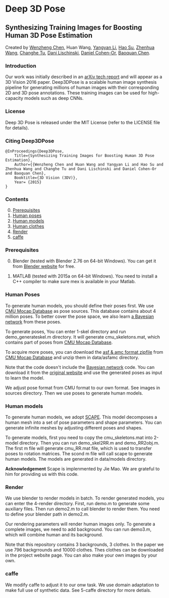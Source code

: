 # Deep 3D Pose

## Synthesizing Training Images for Boosting Human 3D Pose Estimation

Created by <a href="http://irc.cs.sdu.edu.cn/~wenzheng/">Wenzheng Chen</a>, Huan Wang,
<a href="http://web.stanford.edu/~yangyan">Yangyan Li</a>,
<a href="http://ai.stanford.edu/~haosu">Hao Su</a>,
<a href="http://zhwang.me/">Zhenhua Wang</a>,
<a href="http://www.cs.sdu.edu.cn/zh/~chtu">Changhe Tu</a>,
<a href="http://www.cs.huji.ac.il/~danix/">Dani Lischinski</a>,
<a href="http://www.math.tau.ac.il/~dcor/">Daniel Cohen-Or</a>,
<a href="http://www.cs.sdu.edu.cn/~baoquan/">Baoquan Chen</a>.


### Introduction

Our work was initially described in an [arXiv tech report](https://arxiv.org/abs/1604.02703) and will appear as a 3D Vision 2016 paper. Deep3DPose is a scalable human image synthesis pipeline for generating millions of human images with their corresponding 2D and 3D pose annotations. These training images can be used for high-capacity models such as deep CNNs.


### License

Deep 3D Pose is released under the MIT License (refer to the LICENSE file for details).


### Citing Deep3DPose

    @InProceedings{Deep3DPose,
        Title={Synthesizing Training Images for Boosting Human 3D Pose Estimation},
        Author={{Wenzheng Chen and Huan Wang and Yangyan Li and Hao Su and Zhenhua Wang and Changhe Tu and Dani Lischinski and Daniel Cohen-Or and Baoquan Chen},
        Booktitle={3D Vision (3DV)},
        Year= {2015}
    }


### Contents

0. [Prerequisites](#prerequisites)
1. [Human poses](#human-poses)
2. [Human models](#human-models)
3. [Human clothes]()
4. [Render](#render)
4. [caffe](#caffe)


### Prerequisites

0. Blender (tested with Blender 2.76 on 64-bit Windows). You can get it from <a href="http://www.blender.org/" target="_blank">Blender website</a> for free.

1. MATLAB (tested with 2015a on 64-bit Windows). You need to install a C++ compiler to make sure mex is available in your Matlab.


### Human Poses

To generate human models, you should define their poses first. We use [CMU Mocap Database](http://mocap.cs.cmu.edu/) as pose sources. This database contains about 4 million poses. To better cover the pose space, we also learn [a Bayesian network](http://npp.is.tue.mpg.de/iccv2013/) from these poses.

To generate poses, You can enter 1-skel directory and run demo_generateskel.m directory. It will generate cmu_skeletons.mat, which contains part of poses from [CMU Mocap Database](http://mocap.cs.cmu.edu/).

To acquire more poses, you can download the [asf & amc format zipfile](http://mocap.cs.cmu.edu/allasfamc.zip) from [CMU Mocap Database](http://mocap.cs.cmu.edu/) and unzip them in data/asfamc directory.

Note that the code doesn't include the [Bayesian network](http://npp.is.tue.mpg.de/iccv2013/) code. You can download it from the [original website](http://npp.is.tue.mpg.de/iccv2013/) and use the generated poses as input to learn the model.

We adjust pose format from CMU format to our own format. See images in sources directory. Then we use poses to generate human models.


### Human models

To generate human models, we adopt [SCAPE](http://robotics.stanford.edu/~drago/Projects/scape/scape.html). This model decomposes a human mesh into a set of pose parameters and shape parameters. You can generate infinite meshes by adjusting different poses and shapes.

To generate models, first you need to copy the cmu_skeletons.mat into 2-model directory. Then you can run demo_skel2RR.m and demo_RR2obj.m. The first m file will generate cmu_RR.mat file, which is used to transfer poses to rotation matrices. The scond m file will call scape to generate human models. The models are generated in data/models directory.

**Acknowledgement**
Scape is implenmented by Jie Mao. We are grateful to him for providing us with this code.


### Render

We use blender to render models in batch. To render generated models, you can enter the 4-render directory. First, run demo.m to generate some auxiliary files. Then run demo2.m to call blender to render them. You need to define your blender path in demo2.m.

Our rendering parameters will render human images only. To generate a complete images, we need to add background. You can run demo3.m, which will combine human and its background.

Note that this repository contains 3 backgrounds, 3 clothes. In the paper we use 796 backgrrounds and 10000 clothes. Thes clothes can be downloaded in the project website page. You can also make your own images by your own.

### caffe

We modify caffe to adjust it to our onw task. We use domain adaptation to make full use of synthetic data. See 5-caffe directory for more detials.

